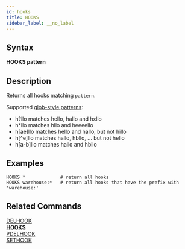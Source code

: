 ```yaml
---
id: hooks
title: HOOKS
sidebar_label: __no_label
---
```


## Syntax

**HOOKS pattern**

## Description

Returns all hooks matching `pattern`.

Supported [glob-style patterns](https://en.wikipedia.org/wiki/Glob_(programming)):

- h?llo matches hello, hallo and hxllo
- h*llo matches hllo and heeeello
- h[ae]llo matches hello and hallo, but not hillo
- h[^e]llo matches hallo, hbllo, ... but not hello
- h[a-b]llo matches hallo and hbllo

## Examples

```tile38-cli
HOOKS *             # return all hooks
HOOKS warehouse:*   # return all hooks that have the prefix with 'warehouse:'
```

## Related Commands

[DELHOOK](../commands/delhook.md)<br>
**[HOOKS](../commands/hooks.md)**<br>
[PDELHOOK](../commands/pdelhook.md)<br>
[SETHOOK](../commands/sethook.md)<br>